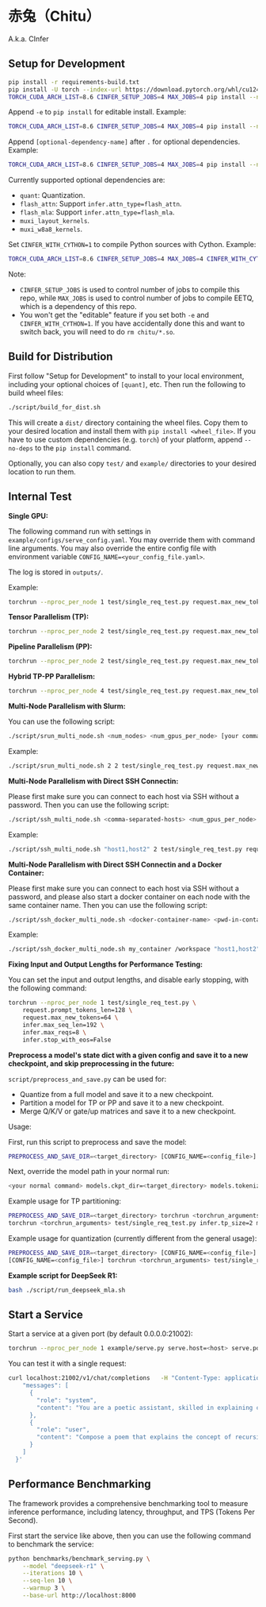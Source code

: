 # 赤兔（Chitu）

A.k.a. CInfer

## Setup for Development

```bash
pip install -r requirements-build.txt
pip install -U torch --index-url https://download.pytorch.org/whl/cu124 # Install torch. Change `cu124` to your cuda version.
TORCH_CUDA_ARCH_LIST=8.6 CINFER_SETUP_JOBS=4 MAX_JOBS=4 pip install --no-build-isolation . # Install this repo. Change `8.6` to your desired CUDA arch list.
```

Append `-e` to `pip install` for editable install. Example:

```bash
TORCH_CUDA_ARCH_LIST=8.6 CINFER_SETUP_JOBS=4 MAX_JOBS=4 pip install --no-build-isolation -e .
```

Append `[optional-dependency-name]` after `.` for optional dependencies. Example:

```bash
TORCH_CUDA_ARCH_LIST=8.6 CINFER_SETUP_JOBS=4 MAX_JOBS=4 pip install --no-build-isolation ".[quant]"
```

Currently supported optional dependencies are:
- `quant`: Quantization.
- `flash_attn`: Support `infer.attn_type=flash_attn`.
- `flash_mla`: Support `infer.attn_type=flash_mla`.
- `muxi_layout_kernels`.
- `muxi_w8a8_kernels`.

Set `CINFER_WITH_CYTHON=1` to compile Python sources with Cython. Example:

```bash
TORCH_CUDA_ARCH_LIST=8.6 CINFER_SETUP_JOBS=4 MAX_JOBS=4 CINFER_WITH_CYTHON=1 pip install --no-build-isolation .
```

Note:
- `CINFER_SETUP_JOBS` is used to control number of jobs to compile this repo, while `MAX_JOBS` is used to control number of jobs to compile EETQ, which is a dependency of this repo.
- You won't get the "editable" feature if you set both `-e` and `CINFER_WITH_CYTHON=1`. If you have accidentally done this and want to switch back, you will need to do `rm chitu/*.so`.

## Build for Distribution

First follow "Setup for Development" to install to your local environment, including your optional choices of `[quant]`, etc. Then run the following to build wheel files:

```bash
./script/build_for_dist.sh
```

This will create a `dist/` directory containing the wheel files. Copy them to your desired location and install them with `pip install <wheel_file>`. If you have to use custom dependencies (e.g. `torch`) of your platform, append `--no-deps` to the `pip install` command.

Optionally, you can also copy `test/` and `example/` directories to your desired location to run them.

## Internal Test

**Single GPU:**

The following command run with settings in `example/configs/serve_config.yaml`. You may override them with command line arguments. You may also override the entire config file with environment variable `CONFIG_NAME=<your_config_file.yaml>`.

The log is stored in `outputs/`.

Example:

```bash
torchrun --nproc_per_node 1 test/single_req_test.py request.max_new_tokens=64
```

**Tensor Parallelism (TP):**

```bash
torchrun --nproc_per_node 2 test/single_req_test.py request.max_new_tokens=64 infer.tp_size=2
```

**Pipeline Parallelism (PP):**

```bash
torchrun --nproc_per_node 2 test/single_req_test.py request.max_new_tokens=64 infer.pp_size=2
```

**Hybrid TP-PP Parallelism:**

```bash
torchrun --nproc_per_node 4 test/single_req_test.py request.max_new_tokens=64 infer.pp_size=2 infer.tp_size=2
```

**Multi-Node Parallelism with Slurm:**

You can use the following script:

```bash
./script/srun_multi_node.sh <num_nodes> <num_gpus_per_node> [your command after torchrun]...
```

Example:

```bash
./script/srun_multi_node.sh 2 2 test/single_req_test.py request.max_new_tokens=64 infer.cache_type=paged infer.tp_size=2
```

**Multi-Node Parallelism with Direct SSH Connectin:**

Please first make sure you can connect to each host via SSH without a password. Then you can use the following script:

```bash
./script/ssh_multi_node.sh <comma-separated-hosts> <num_gpus_per_node> [your command after torchrun]...
```

Example:

```bash
./script/ssh_multi_node.sh "host1,host2" 2 test/single_req_test.py request.max_new_tokens=64 infer.cache_type=paged infer.tp_size=2
```

**Multi-Node Parallelism with Direct SSH Connectin and a Docker Container:**

Please first make sure you can connect to each host via SSH without a password, and please also start a docker container on each node with the same container name. Then you can use the following script:

```bash
./script/ssh_docker_multi_node.sh <docker-container-name> <pwd-in-container> <comma-separated-hosts> <num_gpus_per_node> [your command after torchrun]...
```

Example:

```bash
./script/ssh_docker_multi_node.sh my_container /workspace "host1,host2" 2 test/single_req_test.py request.max_new_tokens=64 infer.cache_type=paged infer.tp_size=2
```

**Fixing Input and Output Lengths for Performance Testing:**

You can set the input and output lengths, and disable early stopping, with the following command:

```bash
torchrun --nproc_per_node 1 test/single_req_test.py \
    request.prompt_tokens_len=128 \
    request.max_new_tokens=64 \
    infer.max_seq_len=192 \
    infer.max_reqs=8 \
    infer.stop_with_eos=False
```

**Preprocess a model's state dict with a given config and save it to a new checkpoint, and skip preprocessing in the future:**

`script/preprocess_and_save.py` can be used for:
- Quantize from a full model and save it to a new checkpoint.
- Partition a model for TP or PP and save it to a new checkpoint.
- Merge Q/K/V or gate/up matrices and save it to a new checkpoint.

Usage:

First, run this script to preprocess and save the model:

```bash
PREPROCESS_AND_SAVE_DIR=<target_directory> [CONFIG_NAME=<config_file>] torchrun <torchrun_arguments> script/preprocess_and_save.py [your_additional_overrides_to_config]
```

Next, override the model path in your normal run:

```bash
<your normal command> models.ckpt_dir=<target_directory> models.tokenizer_path=<target_directory> skip_preprocess=True
```

Example usage for TP partitioning:

```bash
PREPROCESS_AND_SAVE_DIR=<target_directory> torchrun <torchrun_arguments> script/preprocess_and_save.py infer.tp_size=2
torchrun <torchrun_arguments> test/single_req_test.py infer.tp_size=2 models.ckpt_dir=<target_directory> models.tokenizer_path=<target_directory> skip_preprocess=True
```

Example usage for quantization (currently different from the general usage):

```bash
PREPROCESS_AND_SAVE_DIR=<target_directory> [CONFIG_NAME=<config_file>] torchrun <torchrun_arguments> script/preprocess_and_save.py quant_on_load=True
[CONFIG_NAME=<config_file>] torchrun <torchrun_arguments> test/single_req_test.py quant_ckpt_dir=<target_directory>
```

**Example script for DeepSeek R1:**

```bash
bash ./script/run_deepseek_mla.sh
```

## Start a Service

Start a service at a given port (by default 0.0.0.0:21002):

```bash
torchrun --nproc_per_node 1 example/serve.py serve.host=<host> serve.port=<port>
```
You can test it with a single request:

```bash
curl localhost:21002/v1/chat/completions   -H "Content-Type: application/json"  -d '{
    "messages": [
      {
        "role": "system",
        "content": "You are a poetic assistant, skilled in explaining complex programming concepts with creative flair."
      },
      {
        "role": "user",
        "content": "Compose a poem that explains the concept of recursion in programming."
      }
    ]
  }'
```

## Performance Benchmarking

The framework provides a comprehensive benchmarking tool to measure inference performance, including latency, throughput, and TPS (Tokens Per Second).

First start the service like above, then you can use the following command to benchmark the service:

```bash
python benchmarks/benchmark_serving.py \
    --model "deepseek-r1" \
    --iterations 10 \
    --seq-len 10 \
    --warmup 3 \
    --base-url http://localhost:8000
```
